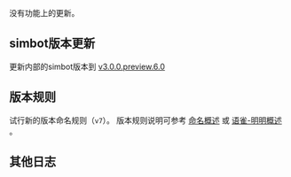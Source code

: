 没有功能上的更新。

## simbot版本更新
更新内部的simbot版本到 [v3.0.0.preview.6.0](https://github.com/ForteScarlet/simpler-robot/releases/tag/v3.0.0.preview.6.0)

## 版本规则
试行新的版本命名规则（`v7`）。
版本规则说明可参考 [命名概述](https://simbot.forte.love/docs/next/overviews/naming-overview/) 或 [语雀-明明概述](https://www.yuque.com/simpler-robot/simpler-robot-doc/yqlxig) 。


## 其他日志
